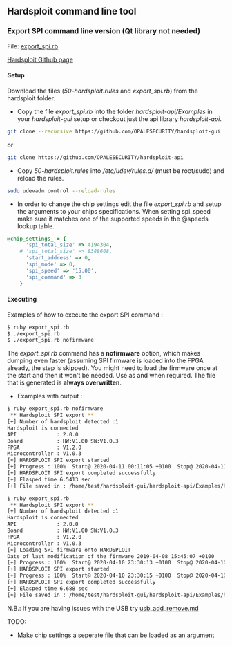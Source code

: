 ## Hardsploit command line tool

### Export SPI command line version (Qt library not needed)
File: [export_spi.rb](https://github.com/kxynos/embedded_hacking/blob/master/hardsploit/export_spi.rb)

[Hardsploit Github page](https://github.com/serma-safety-security)
#### Setup 
Download the files (*50-hardsploit.rules* and *export_spi.rb*) from the hardsploit folder.

* Copy the file *export_spi.rb* into the folder *hardsploit-api/Examples* in your *hardsploit-gui* setup or checkout just the api library *hardsploit-api*.

```bash
git clone --recursive https://github.com/OPALESECURITY/hardsploit-gui
```
or
```bash
git clone https://github.com/OPALESECURITY/hardsploit-api
```

* Copy *50-hardsploit.rules* into */etc/udev/rules.d/* (must be root/sudo) and reload the rules.
```bash
sudo udevadm control --reload-rules
```
* In order to change the chip settings edit the file *export_spi.rb* and setup the arguments to your chips specifications. When setting spi_speed make sure it matches one of the supported speeds in the @speeds lookup table.
```ruby
@chip_settings_ = {
      'spi_total_size' => 4194304,
    # 'spi_total_size' => 8388608,
      'start_address' => 0,
      'spi_mode' => 0,
      'spi_speed' => '15.00',
      'spi_command' => 3
    }
```

#### Executing 
Examples of how to execute the export SPI command : 
```bash
$ ruby export_spi.rb
$ ./export_spi.rb
$ ./export_spi.rb nofirmware
```
The *export_spi.rb* command has a **nofirmware** option, which makes dumping even faster (assuming SPI firmware is loaded into the FPGA already, the step is skipped). You might need to load the firmware once at the start and then it won't be needed. Use as and when required. The file that is generated is **always overwritten**. 

* Examples with output :
```bash
$ ruby export_spi.rb nofirmware
 ** Hardsploit SPI export ** 
[+] Number of hardsploit detected :1
Hardsploit is connected
API             : 2.0.0
Board           : HW:V1.00 SW:V1.0.3
FPGA            : V1.2.0
Microcontroller : V1.0.3
[+] HARDSPLOIT SPI export started 
[+] Progress : 100%  Start@ 2020-04-11 00:11:05 +0100  Stop@ 2020-04-11 00:11:11 +0100 
[+] HARDSPLOIT SPI export completed successfully
[+] Elasped time 6.5413 sec
[+] File saved in : /home/test/hardsploit-gui/hardsploit-api/Examples/hs_spi_export.bin
```
```bash
$ ruby export_spi.rb 
 ** Hardsploit SPI export ** 
[+] Number of hardsploit detected :1
Hardsploit is connected
API             : 2.0.0
Board           : HW:V1.00 SW:V1.0.3
FPGA            : V1.2.0
Microcontroller : V1.0.3
[+] Loading SPI firmware onto HARDSPLOIT
Date of last modification of the firmware 2019-04-08 15:45:07 +0100
[+] Progress : 100%  Start@ 2020-04-10 23:30:13 +0100  Stop@ 2020-04-10 23:30:14 +0100 
[+] HARDSPLOIT SPI export started 
[+] Progress : 100%  Start@ 2020-04-10 23:30:15 +0100  Stop@ 2020-04-10 23:30:22 +0100 
[+] HARDSPLOIT SPI export completed successfully
[+] Elasped time 6.688 sec
[+] File saved in : /home/test/hardsploit-gui/hardsploit-api/Examples/hs_spi_export.bin
```

N.B.: If you are having issues with the USB try [usb_add_remove.md](https://github.com/kxynos/embedded_hacking/blob/master/usb_add_remove.md)

TODO:
* Make chip settings a seperate file that can be loaded as an argument
